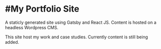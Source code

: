 <div>
  <h1>#My Portfolio Site</h1>
  <p>
    A staticly generated site using Gatsby and React JS.
    Content is hosted on a headless Wordpress CMS.
  </p>
  <p>
    This site host my work and case studies. 
    Currently content is still being added.
  </p>
  </div>

